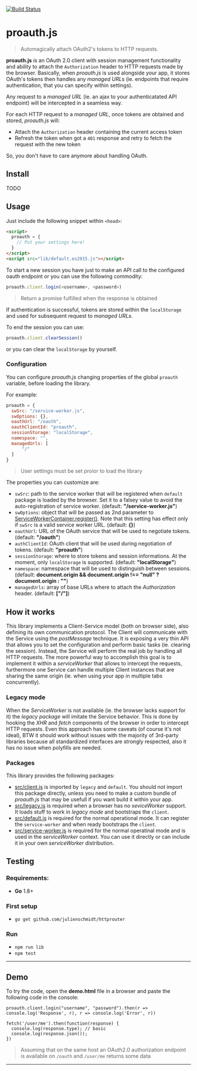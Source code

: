 [![Build Status](https://img.shields.io/travis/fabbricadigitale/proauth.js.svg?style=flat-square)](https://travis-ci.org/fabbricadigitale/proauth.js)

proauth.js
==========

> Automagically attach OAuth2's tokens to HTTP requests.

**proauth.js** is an OAuth 2.0 client with session management functionality and ability to attach the `Authorization` header to HTTP requests made by the browser.
Basically, when *proauth.js* is used alongside your app, it stores OAuth's tokens then handles any *managed URL*s
(ie. endpoints that require authentication, that you can specify within settings).

Any request to a *managed URL* (ie. an ajax to your authenticatated API endpoint) will be intercepted in a seamless way.

For each HTTP request to a *managed URL*, once tokens are obtained and stored, *proauth.js* will:
- Attach the `Authorization` header containing the current access token
- Refresh the token when got a `401` response and retry to fetch the request with the new token

So, you don't have to care anymore about handling OAuth.

## Install

TODO

## Usage

Just include the following snippet within `<head>`:
```html
<script>
  proauth = {
    // Put your settings here!
  }
</script>
<script src="lib/default.es2015.js"></script>
```

To start a new session you have just to make an API call to the configured oauth endpoint or you can use the following commodity:
```js
proauth.client.login(<username>, <password>)
```
> Return a promise fulfilled when the response is obtained

If authentication is successful, tokens are stored within the `localStorage` and used for subsequent request to *managed URLs*.

To end the session you can use:
```js
proauth.client.clearSession()
```
or you can clear the `localStorage` by yourself.


### Configuration

You can configure *proauth.js* changing properties of the global `proauth` variable, before loading the library.

For example:
```js
proauth = {
  swSrc: "/service-worker.js",
  swOptions: {},
  oauthUrl: "/oauth",
  oauthClientId: "proauth",
  sessionStorage: "localStorage",
  namespace: "",
  managedUrls: [
      "/"
  ]
}
```
> User settings must be set proior to load the library


The properties you can customize are:
* `swSrc`: path to the service worker that will be registered when `default` package is loaded by the browser. Set it to a falsey value to avoid the auto-registration of service worker. (default: **"/service-worker.js"**)
* `swOptions`: object that will be passed as 2nd parameter to [ServiceWorkerContainer.register()](https://developer.mozilla.org/en-US/docs/Web/API/ServiceWorkerContainer/register). Note that this setting has effect only if `swSrc` is a valid service worker URL. (default: **{}**)
* `oauthUrl`: URL of the OAuth service that will be used to negotiate tokens. (default: **"/oauth"**)
* `authClientId`: OAuth client that will be used during negotiation of tokens. (default: **"proauth"**)
* `sessionStorage`: where to store tokens and session informations. At the moment, only `localStorage` is supported. (default: **"localStorage"**)
* `namespace`: namespace that will be used to distinguish between sessions. (default: **document.origin && document.origin !== "null" ? document.origin : ""**)
* `managedUrls`: array of base URLs where to attach the *Authorization* header. (default: **["/"]**)


## How it works

This library implements a Client-Service model (both on browser side), also defining its own communication protocol.
The Client will communicate with the Service using the *postMessage* technique.
It is exposing a very thin API that allows you to set the configuration and perform basic tasks (ie. clearing the session).
Instead, the Service will perform the real job by handling all HTTP requests.
The more powerful way to accomplish this goal is to implement it within a *serviceWorker* that allows to intercept the requests, furthermore one Service can handle multiple Client instances that are sharing the same origin (ie. when using your app in multiple tabs concurrently).

### Legacy mode

When the *ServiceWorker* is not available (ie. the browser lacks support for it) the *legacy package* will imitate the Service behavior. This is done by hooking the *XHR* and *fetch* components of the browser in order to intercept HTTP requests.
Even this approach has some caveats (of course it's not ideal), BTW it should work without issues with the majority of 3rd-party libraries because all standardized interfaces are strongly respected, also it has no issue when polyfills are needed.

### Packages

This library provides the following packages:

- [src/client.js](./src/client.js) is imported by `legacy` and `default`. You should not import this package directly, unless you need to make a custom bundle of *proauth.js* that may be usefull if you want build it within your app.
- [src/legacy.js](./src/legacy.js) is required when a browser has no *seviceWorker* support. It loads stuff to work in *legacy mode* and bootstraps the `client`.
- [src/default.js](./src/default.js) is required for the normal operational mode. It can register the `service-worker` and when ready bootstraps the `client`.
- [src/service-worker.js](./src/service-worker.js) is required for the normal operatinal mode and is used in the *serviceWorker* context. You can use it directly or can include it in your own *serviceWorker* distribution.

## Testing

### Requirements:
* **Go** 1.8+

### First setup
* `go get github.com/julienschmidt/httprouter`

### Run
* `npm run lib`
* `npm test`

---

## Demo

To try the code, open the **demo.html** file in a browser and paste the following code in the console:

```
proauth.client.login("username", "password").then(r => console.log('Response', r), r => console.log('Error', r))

fetch('/user/me').then(function(response) {
  console.log(response.type); // basic
  console.log(response.json());
})
```

> Assuming that on the same host an OAuth2.0 authorization endpoint is available on `/oauth` and `/user/me` returns some data

---
